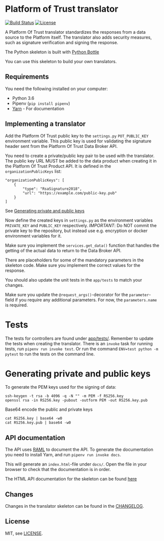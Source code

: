 # Platform of Trust translator

[![Build Status](https://travis-ci.org/PlatformOfTrust/translator-skeleton-python.svg?branch=master)](https://travis-ci.org/PlatformOfTrust/translator-skeleton-python)
[![License](https://img.shields.io/badge/license-MIT-blue.svg)](LICENSE)

A Platform Of Trust translator standardizes the responses from a data 
source to the Platform itself. The translator also adds security measures,
such as signature verification and signing the response.

The Python skeleton is built with [Python Bottle](https://bottlepy.org/docs/0.12/)

You can use this skeleton to build your own translators.

## Requirements

You need the following installed on your computer:

- Python 3.6
- Pipenv (`pip install pipenv`)
- [Yarn](https://yarnpkg.com/lang/en/docs/install/) - For documentation

## Implementing a translator

Add the Platform Of Trust public key to the `settings.py` `POT_PUBLIC_KEY`
environment variable. This public key is used for validating the signature
header sent from the Platform Of Trust Data Broker API.

You need to create a private/public key pair to be used with the translator.
The public key URL MUST be added to the data product when creating it in the 
Platform Of Trust Product API. It is defined in the `organizationPublicKeys`
list:

    "organizationPublicKeys": [
        {
            "type": "RsaSignature2018",
            "url": "https://example.com/public-key.pub"
        }
    ]

See [Generating private and public keys](README.md#Generating-private-and-public-keys)

Now define the created keys in `settings.py` as the environment variables
`PRIVATE_KEY` and `PUBLIC_KEY` respectively. *IMPORTANT*: Do NOT commit the 
private key to the repository, but instead use e.g. encryption or docker
environment variables for it. 

Make sure you implement the `services.get_data()` function that handles
the getting of the actual data to return to the Data Broker API.

There are placeholders for some of the mandatory parameters in the skeleton code.
Make sure you implement the correct values for the response.

You should also update the unit tests in the `app/tests` to match your changes.

Make sure you update the `@request_args()`-decorator for the `parameter`-field if you
require any additional parameters. For now, the `parameters.name` is required.

# Tests

The tests for controllers are found under [app/tests/](app/tests).
Remember to update the tests when creating the translator.
There is an `invoke` task for running tests, run `pipenv run invoke test`.
Or run the command `ENV=test python -m pytest` to run the tests on the command
line.

# Generating private and public keys

To generate the PEM keys used for the signing of data:

    ssh-keygen -t rsa -b 4096 -q -N "" -m PEM -f RS256.key
    openssl rsa -in RS256.key -pubout -outform PEM -out RS256.key.pub

Base64 encode the public and private keys
    
    cat RS256.key | base64 -w0
    cat RS256.key.pub | base64 -w0

## API documentation

The API uses [RAML](https://github.com/raml-org/raml-spec/blob/master/versions/raml-10/raml-10.md)
to document the API. To generate the documentation you need to install Yarn,
and run `pipenv run invoke docs`.

This will generate an `index.html`-file under `docs/`. Open the file in your 
browser to check that the documentation is in order.

The HTML API documentation for the skeleton can be found [here](https://platformoftrust.github.io/translator-skeleton-python/)

## Changes

Changes in the translator skeleton can be found in the [CHANGELOG](CHANGELOG.md).

## License

MIT, see [LICENSE](LICENSE).